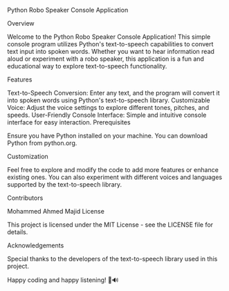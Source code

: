 Python Robo Speaker Console Application

Overview

Welcome to the Python Robo Speaker Console Application! This simple console program utilizes Python's text-to-speech capabilities to convert text input into spoken words. Whether you want to hear information read aloud or experiment with a robo speaker, this application is a fun and educational way to explore text-to-speech functionality.

Features

Text-to-Speech Conversion: Enter any text, and the program will convert it into spoken words using Python's text-to-speech library.
Customizable Voice: Adjust the voice settings to explore different tones, pitches, and speeds.
User-Friendly Console Interface: Simple and intuitive console interface for easy interaction.
Prerequisites

Ensure you have Python installed on your machine. You can download Python from python.org.

Customization

Feel free to explore and modify the code to add more features or enhance existing ones. You can also experiment with different voices and languages supported by the text-to-speech library.

Contributors

Mohammed Ahmed Majid
License

This project is licensed under the MIT License - see the LICENSE file for details.

Acknowledgements

Special thanks to the developers of the text-to-speech library used in this project.

Happy coding and happy listening! 🤖🔊
